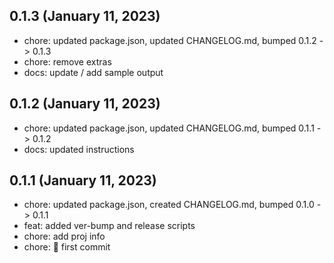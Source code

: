 ## 0.1.3 (January 11, 2023)
- chore: updated package.json, updated CHANGELOG.md, bumped 0.1.2 -> 0.1.3
- chore: remove extras
- docs: update / add sample output

## 0.1.2 (January 11, 2023)
- chore: updated package.json, updated CHANGELOG.md, bumped 0.1.1 -> 0.1.2
- docs: updated instructions

## 0.1.1 (January 11, 2023)
- chore: updated package.json, created CHANGELOG.md, bumped 0.1.0 -> 0.1.1
- feat: added ver-bump and release scripts
- chore: add proj info
- chore: 🎊 first commit

